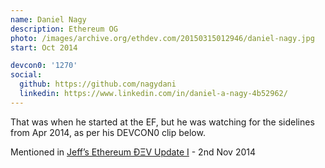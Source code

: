 ```yaml
---
name: Daniel Nagy
description: Ethereum OG
photo: /images/archive.org/ethdev.com/20150315012946/daniel-nagy.jpg
start: Oct 2014

devcon0: '1270'
social:
  github: https://github.com/nagydani
  linkedin: https://www.linkedin.com/in/daniel-a-nagy-4b52962/
---
```


That was when he started at the EF, but he was watching for the sidelines from Apr 2014, as per his DEVCON0 clip below.

Mentioned in [Jeff’s Ethereum ÐΞV Update I](https://blog.ethereum.org/2014/11/02/jeffs-ethereum-dev-update) - 2nd Nov 2014


